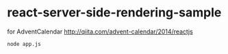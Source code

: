 react-server-side-rendering-sample
==================================

for AdventCalendar http://qiita.com/advent-calendar/2014/reactjs

```
node app.js
```
